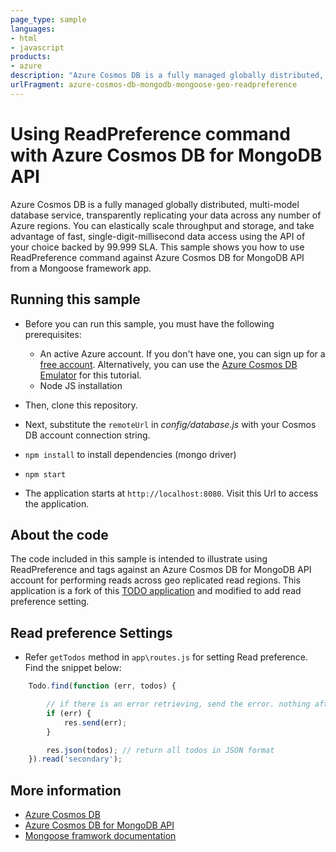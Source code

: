 ```yaml
---
page_type: sample
languages:
- html
- javascript
products:
- azure
description: "Azure Cosmos DB is a fully managed globally distributed, multi-model database service, transparently replicating your data across any number of Azure regions."
urlFragment: azure-cosmos-db-mongodb-mongoose-geo-readpreference
---
```


# Using ReadPreference command with Azure Cosmos DB for MongoDB API
Azure Cosmos DB is a fully managed globally distributed, multi-model database service, transparently replicating your data across any number of Azure regions. You can elastically scale throughput and storage, and take advantage of fast, single-digit-millisecond data access using the API of your choice backed by 99.999 SLA. This sample shows you how to use ReadPreference command against Azure Cosmos DB for MongoDB API from a Mongoose framework app.

## Running this sample

* Before you can run this sample, you must have the following prerequisites:

   * An active Azure account. If you don't have one, you can sign up for a [free account](https://azure.microsoft.com/free/). Alternatively, you can use the [Azure Cosmos DB Emulator](https://docs.microsoft.com/azure/cosmos-db/local-emulator) for this tutorial.
   * Node JS installation

* Then, clone this repository.

* Next, substitute the `remoteUrl` in *config/database.js* with your Cosmos DB account connection string. 

* `npm install` to install dependencies (mongo driver)

* `npm start`

* The application starts at `http://localhost:8080`. Visit this Url to access the application.

## About the code
The code included in this sample is intended to illustrate using ReadPreference and tags against an Azure Cosmos DB for MongoDB API account for performing reads across geo replicated read regions. This application is a fork of this [TODO application](https://github.com/scotch-io/node-todo) and modified to add read preference setting.

## Read preference Settings

* Refer `getTodos` method in `app\routes.js` for setting Read preference. Find the snippet below:

```javascript
    Todo.find(function (err, todos) {

        // if there is an error retrieving, send the error. nothing after res.send(err) will execute
        if (err) {
            res.send(err);
        }

        res.json(todos); // return all todos in JSON format
    }).read('secondary');
```

## More information

- [Azure Cosmos DB](https://docs.microsoft.com/azure/cosmos-db/introduction)
- [Azure Cosmos DB for MongoDB API](https://docs.microsoft.com/azure/cosmos-db/mongodb-introduction)
- [Mongoose framwork documentation](http://mongoosejs.com/docs/api.html)
